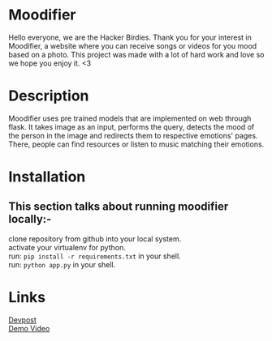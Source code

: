# Moodifier
Hello everyone, we are the Hacker Birdies. Thank you for your interest in Moodifier, a website where you can receive songs or videos for you mood based on a photo. This project was made with a lot of hard work and love so we hope you enjoy it. <3

# Description
Moodifier uses pre trained models that are implemented on web through flask. It takes image as an input, performs the query, detects the mood of the person in the image and redirects them to respective emotions' pages. There, people can find resources or listen to music matching their emotions.

# Installation
## This section talks about running moodifier locally:-
clone repository from github into your local system. <br>
activate your virtualenv for python. <br>
run: `pip install -r requirements.txt` in your shell. <br>
run: `python app.py` in your shell. <br>

# Links
[Devpost](https://devpost.com/software/moodifier) <br>
[Demo Video](https://youtu.be/EbWkipZzS10)
